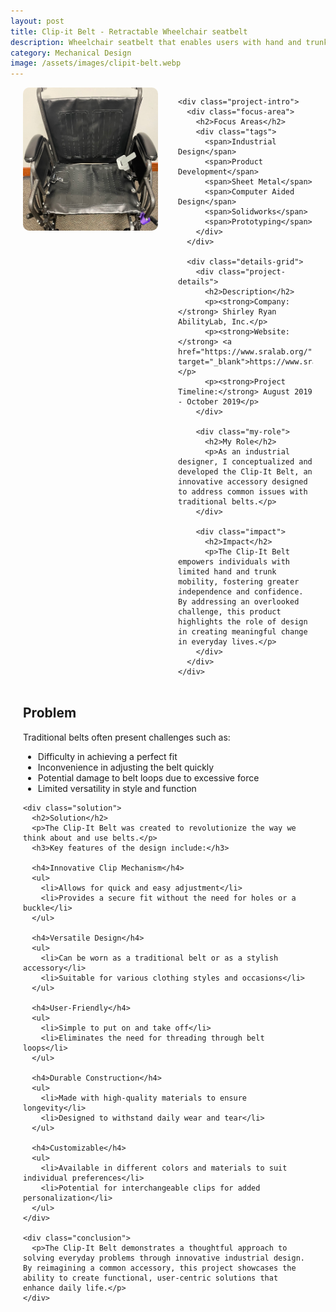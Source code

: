 ```yaml
---
layout: post
title: Clip-it Belt - Retractable Wheelchair seatbelt
description: Wheelchair seatbelt that enables users with hand and trunk mobility limitations to fasten their seatbelt independently and securely, promoting ease of use and a sense of autonomy.
category: Mechanical Design
image: /assets/images/clipit-belt.webp
---
```


<div class="project-content">
  <div class="project-header">
    <div class="project-image">
      <img src="/assets/images/clipit-belt.webp" alt="Clip-it Belt">
    </div>

    <div class="project-intro">
      <div class="focus-area">
        <h2>Focus Areas</h2>
        <div class="tags">
          <span>Industrial Design</span>
          <span>Product Development</span>
          <span>Sheet Metal</span>
          <span>Computer Aided Design</span>
          <span>Solidworks</span>
          <span>Prototyping</span>
        </div>
      </div>

      <div class="details-grid">
        <div class="project-details">
          <h2>Description</h2>
          <p><strong>Company:</strong> Shirley Ryan AbilityLab, Inc.</p>
          <p><strong>Website:</strong> <a href="https://www.sralab.org/" target="_blank">https://www.sralab.org/</a></p>
          <p><strong>Project Timeline:</strong> August 2019 - October 2019</p>
        </div>

        <div class="my-role">
          <h2>My Role</h2>
          <p>As an industrial designer, I conceptualized and developed the Clip-It Belt, an innovative accessory designed to address common issues with traditional belts.</p>
        </div>

        <div class="impact">
          <h2>Impact</h2>
          <p>The Clip-It Belt empowers individuals with limited hand and trunk mobility, fostering greater independence and confidence. By addressing an overlooked challenge, this product highlights the role of design in creating meaningful change in everyday lives.</p>
        </div>
      </div>
    </div>
  </div>

  <div class="project-body">
    <div class="problem">
      <h2>Problem</h2>
      <p>Traditional belts often present challenges such as:</p>
      <ul>
        <li>Difficulty in achieving a perfect fit</li>
        <li>Inconvenience in adjusting the belt quickly</li>
        <li>Potential damage to belt loops due to excessive force</li>
        <li>Limited versatility in style and function</li>
      </ul>
    </div>

    <div class="solution">
      <h2>Solution</h2>
      <p>The Clip-It Belt was created to revolutionize the way we think about and use belts.</p>
      <h3>Key features of the design include:</h3>
      
      <h4>Innovative Clip Mechanism</h4>
      <ul>
        <li>Allows for quick and easy adjustment</li>
        <li>Provides a secure fit without the need for holes or a buckle</li>
      </ul>

      <h4>Versatile Design</h4>
      <ul>
        <li>Can be worn as a traditional belt or as a stylish accessory</li>
        <li>Suitable for various clothing styles and occasions</li>
      </ul>

      <h4>User-Friendly</h4>
      <ul>
        <li>Simple to put on and take off</li>
        <li>Eliminates the need for threading through belt loops</li>
      </ul>

      <h4>Durable Construction</h4>
      <ul>
        <li>Made with high-quality materials to ensure longevity</li>
        <li>Designed to withstand daily wear and tear</li>
      </ul>

      <h4>Customizable</h4>
      <ul>
        <li>Available in different colors and materials to suit individual preferences</li>
        <li>Potential for interchangeable clips for added personalization</li>
      </ul>
    </div>

    <div class="conclusion">
      <p>The Clip-It Belt demonstrates a thoughtful approach to solving everyday problems through innovative industrial design. By reimagining a common accessory, this project showcases the ability to create functional, user-centric solutions that enhance daily life.</p>
    </div>
  </div>
</div>

<style>
  .project-content {
    margin: 0 auto;
    padding: 0 20px;
  }

  .project-header {
    display: grid;
    grid-template-columns: 1fr;
    gap: 2rem;
    margin-bottom: 2rem;
  }

  .project-image img {
    width: 100%;
    border-radius: 10px;
    margin-bottom: 1rem;
  }

  .project-intro {
    display: flex;
    flex-direction: column;
    gap: 1.5rem;
  }

  .tags {
    display: flex;
    flex-wrap: wrap;
    gap: 8px;
  }

  .tags span {
    background-color: #f48023;
    padding: 4px 8px;
    border-radius: 5px;
    font-size: 0.9rem;
  }

  .details-grid {
    grid-template-columns: 1fr;
    gap: 1.5rem;
  }

  .details-grid > div {
    margin-bottom: 1.5rem;
  }

  @media (min-width: 768px) {
    .project-header {
      grid-template-columns: 1fr 1fr;
      align-items: start;
    }

    .details-grid {
      grid-template-columns: 1fr 1fr;
    }
  }
</style>
